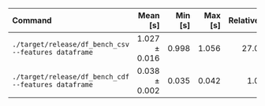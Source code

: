 | Command | Mean [s] | Min [s] | Max [s] | Relative |
|:---|---:|---:|---:|---:|
| `./target/release/df_bench_csv --features dataframe` | 1.027 ± 0.016 | 0.998 | 1.056 | 27.0 |
| `./target/release/df_bench_cdf --features dataframe` | 0.038 ± 0.002 | 0.035 | 0.042 | 1.0 |
